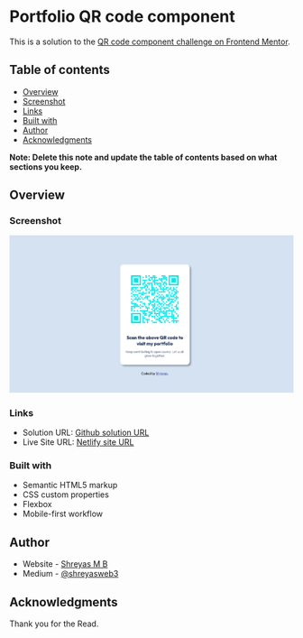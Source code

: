 # Portfolio QR code component 

This is a solution to the [QR code component challenge on Frontend Mentor](https://www.frontendmentor.io/challenges/qr-code-component-iux_sIO_H). 

## Table of contents

- [Overview](#overview)
- [Screenshot](#screenshot)
- [Links](#links)
- [Built with](#built-with)
- [Author](#author)
- [Acknowledgments](#acknowledgments)

**Note: Delete this note and update the table of contents based on what sections you keep.**

## Overview

### Screenshot

![](/images/final%20output%20screenshot.png)


### Links

- Solution URL: [Github solution URL](https://github.com/ShreyasWeb3/Portfolio-QR-code-component)
- Live Site URL: [Netlify site URL](https://portfolioqrcode.netlify.app/)


### Built with

- Semantic HTML5 markup
- CSS custom properties
- Flexbox
- Mobile-first workflow


## Author

- Website - [Shreyas M B](https://www.crio.do/learn/portfolio/shreyas6101997)
- Medium - [@shreyasweb3](https://medium.com/@shreyasweb3)


## Acknowledgments

Thank you for the Read.
